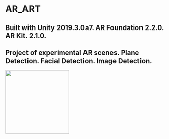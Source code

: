# AR_ART

Built with Unity 2019.3.0a7.  AR Foundation 2.2.0. AR Kit. 2.1.0.
-- 
Project of experimental AR scenes. Plane Detection.  Facial Detection. Image Detection.
--
<img width="200" src="https://github.com/mhellnerdev/AR_Experiments/blob/master/docs/images/AR1.gif">
